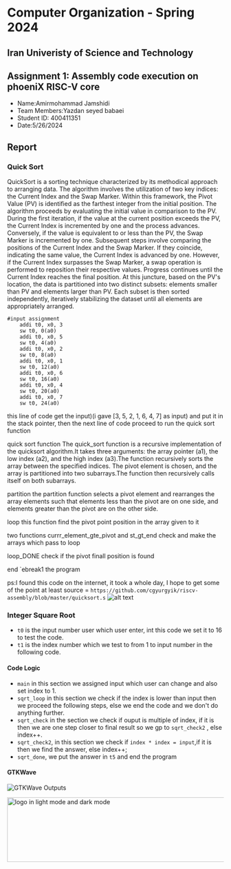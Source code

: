 Computer Organization - Spring 2024
==============================================================
## Iran Univeristy of Science and Technology
## Assignment 1: Assembly code execution on phoeniX RISC-V core
- Name:Amirmohammad Jamshidi
- Team Members:Yazdan seyed babaei
- Student ID: 400411351
- Date:5/26/2024
## Report

### Quick Sort
QuickSort is a sorting technique characterized by its methodical approach to arranging data. The algorithm involves the utilization of two key indices: the Current Index and the Swap Marker. Within this framework, the Pivot Value (PV) is identified as the farthest integer from the initial position. The algorithm proceeds by evaluating the initial value in comparison to the PV. During the first iteration, if the value at the current position exceeds the PV, the Current Index is incremented by one and the process advances. Conversely, if the value is equivalent to or less than the PV, the Swap Marker is incremented by one. Subsequent steps involve comparing the positions of the Current Index and the Swap Marker. If they coincide, indicating the same value, the Current Index is advanced by one. However, if the Current Index surpasses the Swap Marker, a swap operation is performed to reposition their respective values. Progress continues until the Current Index reaches the final position. At this juncture, based on the PV's location, the data is partitioned into two distinct subsets: elements smaller than PV and elements larger than PV. Each subset is then sorted independently, iteratively stabilizing the dataset until all elements are appropriately arranged.

```
#input assignment
    addi t0, x0, 3
    sw t0, 0(a0) 
    addi t0, x0, 5
    sw t0, 4(a0)
    addi t0, x0, 2
    sw t0, 8(a0)
    addi t0, x0, 1
    sw t0, 12(a0)
    addi t0, x0, 6
    sw t0, 16(a0)
    addi t0, x0, 4
    sw t0, 20(a0)
    addi t0, x0, 7
    sw t0, 24(a0)
```
this line of code get the input)(i gave [3, 5, 2, 1, 6, 4, 7] as input) and put it in the stack pointer, then the next line of code proceed to run the quick sort function

quick sort function
The quick_sort function is a recursive implementation of the quicksort algorithm.It takes three arguments: the array pointer (a1), the low index (a2), and the high index (a3).The function recursively sorts the array between the specified indices.
The pivot element is chosen, and the array is partitioned into two subarrays.The function then recursively calls itself on both subarrays.

partition
the partition function selects a pivot element and rearranges the array elements such that elements less than the pivot are on one side, and elements greater than the pivot are on the other side.

loop
this function find the pivot point position in the array given to it

two functions currr_element_gte_pivot and st_gt_end check and make the arrays which pass to loop

loop_DONE
check if the pivot finall position is found

end 
`ebreak1 the program


ps:I found this code on the internet, it took a whole day, I hope to get some of the point at least
source = `https://github.com/cgyurgyik/riscv-assembly/blob/master/quicksort.s`
![alt text](image-1.png)
### Integer Square Root
- `t0` is the input number user which user enter, int this code we set it to 16 to test the code.
- `t1` is the index number which we test to from 1 to input number in the following code.
#### Code Logic
- `main` in this section we assigned input which user can change and also set index to 1.
- `sqrt_loop` in this section we check if the index is lower than input then we proceed the following steps, else we end the code and we don't do anything further.
- `sqrt_check` in the section we check if ouput is multiple of index, if it is then we are one step closer to final result so we gp to `sqrt_check2` , else  index++.
- `sqrt_check2`, in this section we check if `index * index = input`,if it is then we find the answer, else index++;
- `sqrt_done`, we put the answer in `t5` and end the program
#### GTKWave
![GTKWave Outputs](image.png)

<picture>
      <img alt="logo in light mode and dark mode" src="../phoeniX/Software/User_Codes/tasks/image-1.png" width="530" height="150" style="vertical-align:middle"> 
</picture> 
